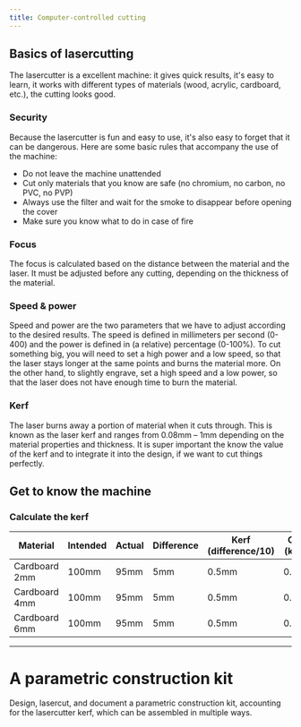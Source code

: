```yaml
---
title: Computer-controlled cutting
---
```


## Basics of lasercutting
The lasercutter is a excellent machine: it gives quick results, it's easy to learn, it works with different types of materials (wood, acrylic, cardboard, etc.), the cutting looks good.

### Security
Because the lasercutter is fun and easy to use, it's also easy to forget that it can be dangerous. Here are some basic rules that accompany the use of the machine:

- Do not leave the machine unattended
- Cut only materials that you know are safe (no chromium, no carbon, no PVC, no PVP)
- Always use the filter and wait for the smoke to disappear before opening the cover
- Make sure you know what to do in case of fire

### Focus
The focus is calculated based on the distance between the material and the laser. It must be adjusted before any cutting, depending on the thickness of the material.

### Speed & power 
Speed and power are the two parameters that we have to adjust according to the desired results. The speed is defined in millimeters per second (0-400) and the power is defined in (a relative) percentage (0-100%). To cut something big, you will need to set a high power and a low speed, so that the laser stays longer at the same points and burns the material more. On the other hand, to slightly engrave, set a high speed and a low power, so that the laser does not have enough time to burn the material.

### Kerf
The laser burns away a portion of material when it cuts through. This is known as the laser kerf and ranges from 0.08mm – 1mm depending on the material properties and thickness. It is super important the know the value of the kerf and to integrate it into the design, if we want to cut things perfectly.


## Get to know the machine

### Calculate the kerf

| Material | Intended | Actual | Difference | Kerf (difference/10) | Offset (kerf/2) |
| --- | --- | --- | --- | --- | --- |
| Cardboard 2mm | 100mm | 95mm | 5mm | 0.5mm | 0.25mm |
| Cardboard 4mm | 100mm | 95mm | 5mm | 0.5mm | 0.25mm |
| Cardboard 6mm | 100mm | 95mm | 5mm | 0.5mm | 0.25mm |

---

# A parametric construction kit

Design, lasercut, and document a parametric construction kit, accounting for the lasercutter kerf, which can be assembled in multiple ways.
